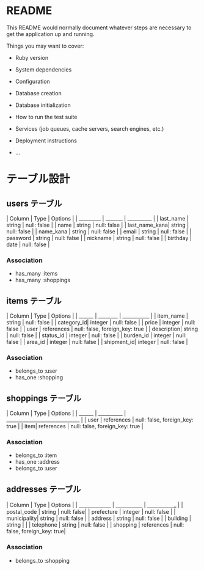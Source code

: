 # README

This README would normally document whatever steps are necessary to get the
application up and running.

Things you may want to cover:

* Ruby version

* System dependencies

* Configuration

* Database creation

* Database initialization

* How to run the test suite

* Services (job queues, cache servers, search engines, etc.)

* Deployment instructions

* ...
# テーブル設計

## users テーブル

| Column       | Type   | Options     |
| _________    | _______ | __________ |
| last_name     | string | null: false |
| name         | string | null: false |
| last_name_kana| string | null: false |
| name_kana    | string | null: false |
| email        | string | null: false |
| password     | string | null: false |
| nickname     | string | null: false |
| birthday     | date | null: false |


### Association

- has_many :items
- has_many :shoppings 

## items テーブル

| Column     | Type    | Options     |
| ______     | ________ | ___________ |
| item_name  | string  | null: false |
| category_id| integer | null: false |
| price      | integer  | null: false |
| user       | references  | null: false, foreign_key: true |
| description| string | null: false |
| status_id  | integer | null: false |
| burden_id  | integer | null: false |
| area_id    | integer | null: false |
| shipment_id| integer | null: false |

### Association

- belongs_to :user
- has_one :shopping

## shoppings テーブル

| Column  | Type       | Options                        |
| ______  | __________ | ______________________________ |
| user | references | null: false, foreign_key: true |
| item| references | null: false, foreign_key: true |

### Association

- belongs_to :item
- has_one :address
- belongs_to :user

## addresses テーブル

| Column      | Type       | Options       |
| ＿＿＿＿＿＿  | ＿＿＿＿＿   |  ＿＿＿＿＿_   |
| postal_code | string     | null: false|
| prefecture  | integer     | null: false |
| municipality| string      | null: false   |
| address     | string      | null: false  |
| building    | string      |  |
| telephone   | string      | null: false |
| shopping    | references   | null: false, foreign_key: true|


### Association
- belongs_to :shopping